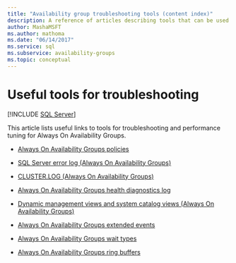 ```yaml
---
title: "Availability group troubleshooting tools (content index)"
description: A reference of articles describing tools that can be used to monitor and troubleshoot issues with availability groups.
author: MashaMSFT
ms.author: mathoma
ms.date: "06/14/2017"
ms.service: sql
ms.subservice: availability-groups
ms.topic: conceptual
---
```

# Useful tools for troubleshooting
[!INCLUDE [SQL Server](../../../includes/applies-to-version/sqlserver.md)]
    
 This article lists useful links to tools for troubleshooting and performance tuning for Always On Availability Groups.  
  
  - [Always On Availability Groups policies](always-on-policies.md)  
  
  - [SQL Server error log &#40;Always On Availability Groups&#41;](sql-server-error-log-always-on-availability-groups.md)  
  
  - [CLUSTER.LOG &#40;Always On Availability Groups&#41;](cluster-log-always-on-availability-groups.md)  
  
  - [Always On Availability Groups health diagnostics log](always-on-health-diagnostics-log.md)  
  
  - [Dynamic management views and system catalog views &#40;Always On Availability Groups&#41;](dynamic-management-views-and-system-catalog-views-always-on-availability-groups.md)  
  
  - [Always On Availability Groups extended events](always-on-extended-events.md)  
  
  - [Always On Availability Groups wait types](always-on-wait-types.md)  
  
  - [Always On Availability Groups ring buffers](always-on-ring-buffers.md)  
  
  
